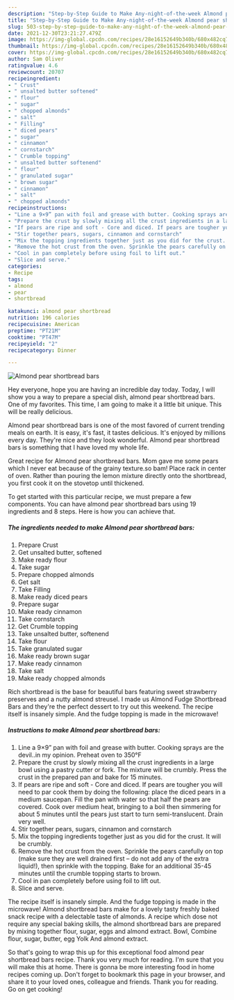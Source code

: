 ```yaml
---
description: "Step-by-Step Guide to Make Any-night-of-the-week Almond pear shortbread bars"
title: "Step-by-Step Guide to Make Any-night-of-the-week Almond pear shortbread bars"
slug: 503-step-by-step-guide-to-make-any-night-of-the-week-almond-pear-shortbread-bars
date: 2021-12-30T23:21:27.479Z
image: https://img-global.cpcdn.com/recipes/28e16152649b340b/680x482cq70/almond-pear-shortbread-bars-recipe-main-photo.jpg
thumbnail: https://img-global.cpcdn.com/recipes/28e16152649b340b/680x482cq70/almond-pear-shortbread-bars-recipe-main-photo.jpg
cover: https://img-global.cpcdn.com/recipes/28e16152649b340b/680x482cq70/almond-pear-shortbread-bars-recipe-main-photo.jpg
author: Sam Oliver
ratingvalue: 4.6
reviewcount: 20707
recipeingredient:
- " Crust"
- " unsalted butter softened"
- " flour"
- " sugar"
- " chopped almonds"
- " salt"
- " Filling"
- " diced pears"
- " sugar"
- " cinnamon"
- " cornstarch"
- " Crumble topping"
- " unsalted butter softenend"
- " flour"
- " granulated sugar"
- " brown sugar"
- " cinnamon"
- " salt"
- " chopped almonds"
recipeinstructions:
- "Line a 9×9” pan with foil and grease with butter. Cooking sprays are the devil..in my opinion. Preheat oven to 350°F"
- "Prepare the crust by slowly mixing all the crust ingredients in a large bowl using a pastry cutter or fork. The mixture will be crumbly. Press the crust in the prepared pan and bake for 15 minutes."
- "If pears are ripe and soft - Core and diced. If pears are tougher you will need to par cook them by doing the following: place the diced pears in a medium saucepan. Fill the pan with water so that half the pears are covered. Cook over medium heat, bringing to a boil then simmering for about 5 minutes until the pears just start to turn semi-translucent. Drain very well."
- "Stir together pears, sugars, cinnamon and cornstarch"
- "Mix the topping ingredients together just as you did for the crust. It will be crumbly."
- "Remove the hot crust from the oven. Sprinkle the pears carefully on top (make sure they are well drained first – do not add any of the extra liquid!), then sprinkle with the topping. Bake for an additional 35-45 minutes until the crumble topping starts to brown."
- "Cool in pan completely before using foil to lift out."
- "Slice and serve."
categories:
- Recipe
tags:
- almond
- pear
- shortbread

katakunci: almond pear shortbread 
nutrition: 196 calories
recipecuisine: American
preptime: "PT21M"
cooktime: "PT47M"
recipeyield: "2"
recipecategory: Dinner

---
```



![Almond pear shortbread bars](https://img-global.cpcdn.com/recipes/28e16152649b340b/680x482cq70/almond-pear-shortbread-bars-recipe-main-photo.jpg)

Hey everyone, hope you are having an incredible day today. Today, I will show you a way to prepare a special dish, almond pear shortbread bars. One of my favorites. This time, I am going to make it a little bit unique. This will be really delicious.

Almond pear shortbread bars is one of the most favored of current trending meals on earth. It is easy, it's fast, it tastes delicious. It's enjoyed by millions every day. They're nice and they look wonderful. Almond pear shortbread bars is something that I have loved my whole life.

Great recipe for Almond pear shortbread bars. Mom gave me some pears which I never eat because of the grainy texture.so bam! Place rack in center of oven. Rather than pouring the lemon mixture directly onto the shortbread, you first cook it on the stovetop until thickened.


To get started with this particular recipe, we must prepare a few components. You can have almond pear shortbread bars using 19 ingredients and 8 steps. Here is how you can achieve that.

<!--inarticleads1-->

##### The ingredients needed to make Almond pear shortbread bars:

1. Prepare  Crust
1. Get  unsalted butter, softened
1. Make ready  flour
1. Take  sugar
1. Prepare  chopped almonds
1. Get  salt
1. Take  Filling
1. Make ready  diced pears
1. Prepare  sugar
1. Make ready  cinnamon
1. Take  cornstarch
1. Get  Crumble topping
1. Take  unsalted butter, softenend
1. Take  flour
1. Take  granulated sugar
1. Make ready  brown sugar
1. Make ready  cinnamon
1. Take  salt
1. Make ready  chopped almonds


Rich shortbread is the base for beautiful bars featuring sweet strawberry preserves and a nutty almond streusel. I made us Almond Fudge Shortbread Bars and they&#39;re the perfect dessert to try out this weekend. The recipe itself is insanely simple. And the fudge topping is made in the microwave! 

<!--inarticleads2-->

##### Instructions to make Almond pear shortbread bars:

1. Line a 9×9” pan with foil and grease with butter. Cooking sprays are the devil..in my opinion. Preheat oven to 350°F
1. Prepare the crust by slowly mixing all the crust ingredients in a large bowl using a pastry cutter or fork. The mixture will be crumbly. Press the crust in the prepared pan and bake for 15 minutes.
1. If pears are ripe and soft - Core and diced. If pears are tougher you will need to par cook them by doing the following: place the diced pears in a medium saucepan. Fill the pan with water so that half the pears are covered. Cook over medium heat, bringing to a boil then simmering for about 5 minutes until the pears just start to turn semi-translucent. Drain very well.
1. Stir together pears, sugars, cinnamon and cornstarch
1. Mix the topping ingredients together just as you did for the crust. It will be crumbly.
1. Remove the hot crust from the oven. Sprinkle the pears carefully on top (make sure they are well drained first – do not add any of the extra liquid!), then sprinkle with the topping. Bake for an additional 35-45 minutes until the crumble topping starts to brown.
1. Cool in pan completely before using foil to lift out.
1. Slice and serve.


The recipe itself is insanely simple. And the fudge topping is made in the microwave! Almond shortbread bars make for a lovely tasty freshly baked snack recipe with a delectable taste of almonds. A recipe which dose not require any special baking skills, the almond shortbread bars are prepared by mixing together flour, sugar, eggs and almond extract. Bowl, Combine flour, sugar, butter, egg Yolk And almond extract. 

So that's going to wrap this up for this exceptional food almond pear shortbread bars recipe. Thank you very much for reading. I'm sure that you will make this at home. There is gonna be more interesting food in home recipes coming up. Don't forget to bookmark this page in your browser, and share it to your loved ones, colleague and friends. Thank you for reading. Go on get cooking!
